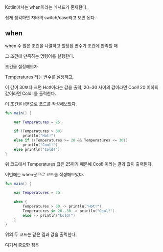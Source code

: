 Kotlin에서는 when이라는 메서드가 존재한다.

쉽게 생각하면 자바의 switch/case라고 보면 된다.

## when

when 수 많은 조건을 나열하고 할당된 변수가 조건에 만족할 때

그 조건에 만족하는 명령어를 실행한다.

조건을 설정해보자

Temperatures 라는 변수를 설정하고,

이 값이 30보다 크면 Hot!이라는 값을 출력,
20~30 사이의 값이라면 Cool!
20 이하의 값이라면 Cold! 를 출력한다.

이 조건을 if문으로 코드를 작성해보았다.

```kotlin
fun main() {  
  
    var Temperatures = 25  
  
    if (Temperatures > 30)  
        println("Hot!")  
    else if ((Temperatures >= 20 && Temperatures <= 30))  
        println("Cool!")  
    else println("Cold!")  
}
```

위 코드에서 Temperatures 값은 25이기 때문에 Cool! 이라는 결과 값이 출력된다.

이번에는 when문으로 코드를 작성해보았다.

```kotlin
fun main() {  
  
    var Temperatures = 25  
    
    when {  
        Temperatures > 30 -> println("Hot!")  
        Temperatures in 20..30 -> println("Cool!")  
        else -> println("Cold!")  
    }  
}
```

 위의 두 코드는 같은 결과 값을 출력한다.

여기서 중요한 점은 